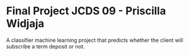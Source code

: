 # Final Project JCDS 09 - Priscilla Widjaja
A classifier machine learning project that predicts whether the client will subscribe a term deposit or not.
